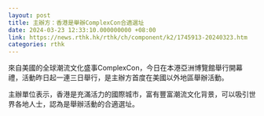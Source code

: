 ```yaml
---
layout: post
title: 主辦方：香港是舉辦ComplexCon合適選址
date: 2024-03-23 12:33:10.000000000 +08:00
link: https://news.rthk.hk/rthk/ch/component/k2/1745913-20240323.htm
categories: rthk
---
```


來自美國的全球潮流文化盛事ComplexCon，今日在本港亞洲博覽館舉行開幕禮，活動昨日起一連三日舉行，是主辦方首度在美國以外地區舉辦活動。

主辦單位表示，香港是充滿活力的國際城市，富有豐富潮流文化背景，可以吸引世界各地人士，認為是舉辦活動的合適選址。
